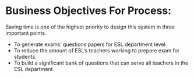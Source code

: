 # Business Objectives For Process: #
Saving time is one of the highest priority to design this system in three important points.

  * To generate exams’ questions papers for ESL department level.
  * To reduce the amount of ESL’s teachers working to prepare exam for students.
  * To build a significant bank of questions that can serve all teachers in the ESL department.